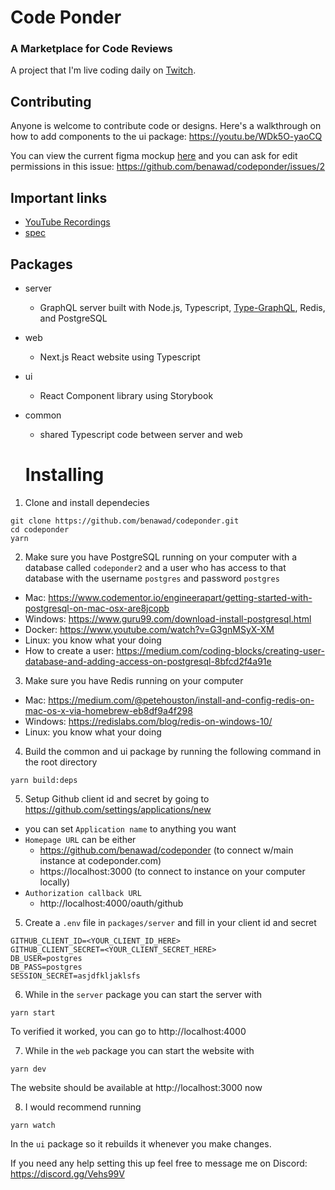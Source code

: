 # Code Ponder

### A Marketplace for Code Reviews

A project that I'm live coding daily on [Twitch](https://www.twitch.tv/benawad).

## Contributing

Anyone is welcome to contribute code or designs. Here's a walkthrough on how to add components to the ui package: https://youtu.be/WDk5O-yaoCQ

You can view the current figma mockup [here](https://www.figma.com/proto/hM2nbxqxBH4k8cpE3JEL3q/code-ponder-collaboration) and you can ask for edit permissions in this issue: https://github.com/benawad/codeponder/issues/2

## Important links

- [YouTube Recordings](https://www.youtube.com/playlist?list=PLN3n1USn4xlkeX3ngnRS1G01SEfQGgHWr)
- [spec](https://github.com/benawad/codeponder/issues/1)

## Packages

- server
  - GraphQL server built with Node.js, Typescript, [Type-GraphQL](https://19majkel94.github.io/type-graphql/), Redis, and PostgreSQL
- web
  - Next.js React website using Typescript
- ui
  - React Component library using Storybook
- common

  - shared Typescript code between server and web

  # Installing

1. Clone and install dependecies

```
git clone https://github.com/benawad/codeponder.git
cd codeponder
yarn
```

2. Make sure you have PostgreSQL running on your computer with a database called `codeponder2` and a user who has access to that database with the username `postgres` and password `postgres`

- Mac: https://www.codementor.io/engineerapart/getting-started-with-postgresql-on-mac-osx-are8jcopb
- Windows: https://www.guru99.com/download-install-postgresql.html
- Docker: https://www.youtube.com/watch?v=G3gnMSyX-XM
- Linux: you know what your doing
- How to create a user: https://medium.com/coding-blocks/creating-user-database-and-adding-access-on-postgresql-8bfcd2f4a91e

3. Make sure you have Redis running on your computer

- Mac: https://medium.com/@petehouston/install-and-config-redis-on-mac-os-x-via-homebrew-eb8df9a4f298
- Windows: https://redislabs.com/blog/redis-on-windows-10/
- Linux: you know what your doing

4. Build the common and ui package by running the following command in the root directory

```
yarn build:deps
```

5. Setup Github client id and secret by going to https://github.com/settings/applications/new

- you can set `Application name` to anything you want
- `Homepage URL` can be either
  - https://github.com/benawad/codeponder (to connect w/main instance at codeponder.com)
  - https://localhost:3000 (to connect to instance on your computer locally)
- `Authorization callback URL`
  - http://localhost:4000/oauth/github

5. Create a `.env` file in `packages/server` and fill in your client id and secret

```
GITHUB_CLIENT_ID=<YOUR_CLIENT_ID_HERE>
GITHUB_CLIENT_SECRET=<YOUR_CLIENT_SECRET_HERE>
DB_USER=postgres
DB_PASS=postgres
SESSION_SECRET=asjdfkljaklsfs
```

6. While in the `server` package you can start the server with

```
yarn start
```

To verified it worked, you can go to http://localhost:4000

7. While in the `web` package you can start the website with

```
yarn dev
```

The website should be available at http://localhost:3000 now

8. I would recommend running

```
yarn watch
```

In the `ui` package so it rebuilds it whenever you make changes.

If you need any help setting this up feel free to message me on Discord: https://discord.gg/Vehs99V
